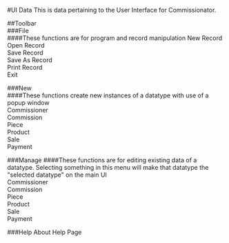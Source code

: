 #UI Data
This is data pertaining to the User Interface for Commissionator.  
  
##Toolbar  
###File  
####These functions are for program and record manipulation
New Record  
Open Record  
Save Record  
Save As Record  
Print Record  
Exit  
  
###New  
####These functions create new instances of a datatype with use of a popup window  
Commissioner  
Commission  
Piece  
Product  
Sale  
Payment  
  
###Manage
####These functions are for editing existing data of a datatype. Selecting something in this menu will make that datatype the "selected datatype" on the main UI  
Commissioner  
Commission  
Piece  
Product  
Sale  
Payment  
  
###Help
About
Help Page